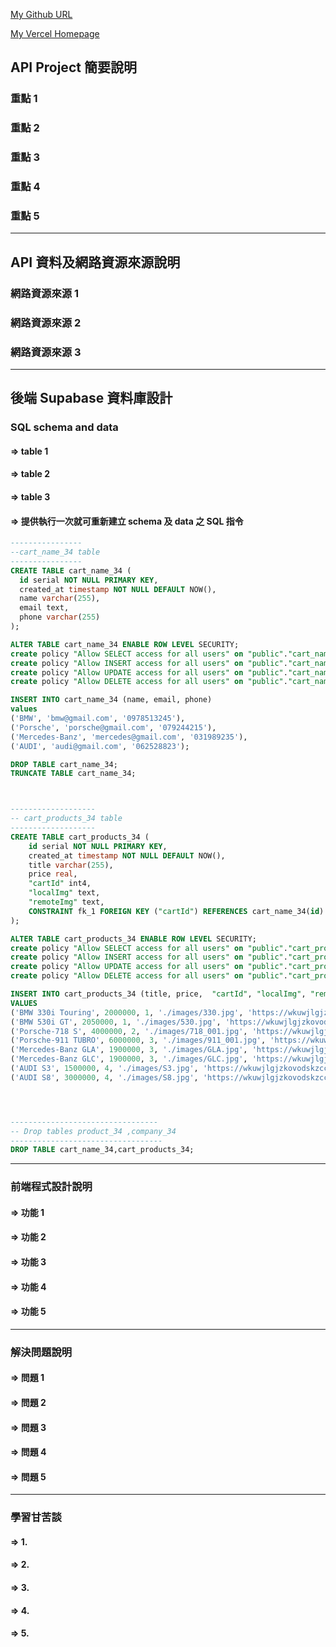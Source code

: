 [My Github URL](https://github.com/htchung/1122-js-demo-xx)

[My Vercel Homepage](https://1122-js-demo-xx.vercel.app/)

## API Project 簡要說明

### 重點 1

### 重點 2

### 重點 3

### 重點 4

### 重點 5

---

## API 資料及網路資源來源說明

### 網路資源來源 1

### 網路資源來源 2

### 網路資源來源 3

---

## 後端 Supabase 資料庫設計

### SQL schema and data

#### => table 1

#### => table 2

#### => table 3

#### => 提供執行一次就可重新建立 schema 及 data 之 SQL 指令
```SQL
----------------
--cart_name_34 table
----------------
CREATE TABLE cart_name_34 (
  id serial NOT NULL PRIMARY KEY,
  created_at timestamp NOT NULL DEFAULT NOW(),
  name varchar(255),
  email text,
  phone varchar(255)
);

ALTER TABLE cart_name_34 ENABLE ROW LEVEL SECURITY;
create policy "Allow SELECT access for all users" on "public"."cart_name_34" as PERMISSIVE for SELECT to public using (true);
create policy "Allow INSERT access for all users" on "public"."cart_name_34" as PERMISSIVE for INSERT to public with check (true);
create policy "Allow UPDATE access for all users" on "public"."cart_name_34" as PERMISSIVE for UPDATE to public using (true) with check (true);
create policy "Allow DELETE access for all users" on "public"."cart_name_34" as PERMISSIVE for DELETE to public using (true);

INSERT INTO cart_name_34 (name, email, phone)
values
('BMW', 'bmw@gmail.com', '0978513245'),
('Porsche', 'porsche@gmail.com', '079244215'),
('Mercedes-Banz', 'mercedes@gmail.com', '031989235'),
('AUDI', 'audi@gmail.com', '062528823');

DROP TABLE cart_name_34;
TRUNCATE TABLE cart_name_34;



-------------------
-- cart_products_34 table
-------------------
CREATE TABLE cart_products_34 (
    id serial NOT NULL PRIMARY KEY,
    created_at timestamp NOT NULL DEFAULT NOW(),
    title varchar(255),
    price real,
    "cartId" int4,
    "localImg" text,
    "remoteImg" text,
    CONSTRAINT fk_1 FOREIGN KEY ("cartId") REFERENCES cart_name_34(id) on DELETE SET NULL on UPDATE CASCADE
);

ALTER TABLE cart_products_34 ENABLE ROW LEVEL SECURITY;
create policy "Allow SELECT access for all users" on "public"."cart_products_34" as PERMISSIVE for SELECT to public using (true);
create policy "Allow INSERT access for all users" on "public"."cart_products_34" as PERMISSIVE for INSERT to public with check (true);
create policy "Allow UPDATE access for all users" on "public"."cart_products_34" as PERMISSIVE for UPDATE to public using (true) with check (true);
create policy "Allow DELETE access for all users" on "public"."cart_products_34" as PERMISSIVE for DELETE to public using (true);

INSERT INTO cart_products_34 (title, price,  "cartId", "localImg", "remoteImg")
VALUES
('BMW 330i Touring', 2000000, 1, './images/330.jpg', 'https://wkuwjlgjzkovodskzcca.supabase.co/storage/v1/object/public/demo-34/113-js-final-exam/330.jpg'),
('BMW 530i GT', 2050000, 1, './images/530.jpg', 'https://wkuwjlgjzkovodskzcca.supabase.co/storage/v1/object/public/demo-34/113-js-final-exam/530.jpg'),
('Porsche-718 S', 4000000, 2, './images/718_001.jpg', 'https://wkuwjlgjzkovodskzcca.supabase.co/storage/v1/object/public/demo-34/113-js-final-exam/718_001.jpg'),
('Porsche-911 TUBRO', 6000000, 3, './images/911_001.jpg', 'https://wkuwjlgjzkovodskzcca.supabase.co/storage/v1/object/public/demo-34/113-js-final-exam/911_001.jpg'),
('Mercedes-Banz GLA', 1900000, 3, './images/GLA.jpg', 'https://wkuwjlgjzkovodskzcca.supabase.co/storage/v1/object/public/demo-34/113-js-final-exam/GLA.jpg'),
('Mercedes-Banz GLC', 1900000, 3, './images/GLC.jpg', 'https://wkuwjlgjzkovodskzcca.supabase.co/storage/v1/object/public/demo-34/113-js-final-exam/GLC.jpg'),
('AUDI S3', 1500000, 4, './images/S3.jpg', 'https://wkuwjlgjzkovodskzcca.supabase.co/storage/v1/object/public/demo-34/113-js-final-exam/S3.jpg'),
('AUDI S8', 3000000, 4, './images/S8.jpg', 'https://wkuwjlgjzkovodskzcca.supabase.co/storage/v1/object/public/demo-34/113-js-final-exam/S8.jpg');




---------------------------------
-- Drop tables product_34 ,company_34
----------------------------------
DROP TABLE cart_name_34,cart_products_34;
```

---

### 前端程式設計說明

#### => 功能 1

#### => 功能 2

#### => 功能 3

#### => 功能 4

#### => 功能 5

---

### 解決問題說明

#### => 問題 1

#### => 問題 2

#### => 問題 3

#### => 問題 4

#### => 問題 5

---

### 學習甘苦談

#### => 1.

#### => 2.

#### => 3.

#### => 4.

#### => 5.
